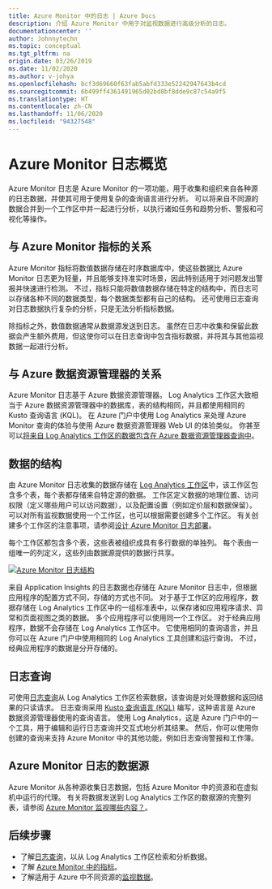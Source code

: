 ```yaml
---
title: Azure Monitor 中的日志 | Azure Docs
description: 介绍 Azure Monitor 中用于对监视数据进行高级分析的日志。
documentationcenter: ''
author: Johnnytechn
ms.topic: conceptual
ms.tgt_pltfrm: na
origin.date: 03/26/2019
ms.date: 11/02/2020
ms.author: v-johya
ms.openlocfilehash: bcf3d69660f63fab5abfd333e52242947643b4cd
ms.sourcegitcommit: 6b499ff4361491965d02bd8bf8dde9c87c54a9f5
ms.translationtype: HT
ms.contentlocale: zh-CN
ms.lasthandoff: 11/06/2020
ms.locfileid: "94327548"
---
```

# <a name="azure-monitor-logs-overview"></a>Azure Monitor 日志概览
Azure Monitor 日志是 Azure Monitor 的一项功能，用于收集和组织来自各种源的日志数据，并使其可用于使用复杂的查询语言进行分析。 可以将来自不同源的数据合并到一个工作区中并一起进行分析，以执行诸如任务和趋势分析、警报和可视化等操作。

## <a name="relationship-to-azure-monitor-metrics"></a>与 Azure Monitor 指标的关系
Azure Monitor 指标将数值数据存储在时序数据库中，使这些数据比 Azure Monitor 日志更为轻量，并且能够支持准实时场景，因此特别适用于对问题发出警报并快速进行检测。 不过，指标只能将数值数据存储在特定的结构中，而日志可以存储各种不同的数据类型，每个数据类型都有自己的结构。 还可使用日志查询对日志数据执行复杂的分析，只是无法分析指标数据。

除指标之外，数值数据通常从数据源发送到日志。 虽然在日志中收集和保留此数据会产生额外费用，但这使你可以在日志查询中包含指标数据，并将其与其他监视数据一起进行分析。

## <a name="relationship-to-azure-data-explorer"></a>与 Azure 数据资源管理器的关系
Azure Monitor 日志基于 Azure 数据资源管理器。 Log Analytics 工作区大致相当于 Azure 数据资源管理器中的数据库，表的结构相同，并且都使用相同的 Kusto 查询语言 (KQL)。 在 Azure 门户中使用 Log Analytics 来处理 Azure Monitor 查询的体验与使用 Azure 数据资源管理器 Web UI 的体验类似。 你甚至可以[将来自 Log Analytics 工作区的数据包含在 Azure 数据资源管理器查询中](/data-explorer/query-monitor-data)。 


## <a name="structure-of-data"></a>数据的结构
由 Azure Monitor 日志收集的数据存储在 [Log Analytics 工作区](./design-logs-deployment.md)中，该工作区包含多个表，每个表都存储来自特定源的数据。 工作区定义数据的地理位置、访问权限（定义哪些用户可以访问数据），以及配置设置（例如定价层和数据保留）。 可以对所有监视数据使用一个工作区，也可以根据需要创建多个工作区。 有关创建多个工作区的注意事项，请参阅[设计 Azure Monitor 日志部署](design-logs-deployment.md)。

每个工作区都包含多个表，这些表被组织成具有多行数据的单独列。 每个表由一组唯一的列定义，这些列由数据源提供的数据行共享。 

[![Azure Monitor 日志结构](./media/data-platform-logs/logs-structure.png)](./media/data-platform-logs/logs-structure.png#lightbox)


来自 Application Insights 的日志数据也存储在 Azure Monitor 日志中，但根据应用程序的配置方式不同，存储的方式也不同。 对于基于工作区的应用程序，数据存储在 Log Analytics 工作区中的一组标准表中，以保存诸如应用程序请求、异常和页面视图之类的数据。 多个应用程序可以使用同一个工作区。 对于经典应用程序，数据不会存储在 Log Analytics 工作区中。 它使用相同的查询语言，并且你可以在 Azure 门户中使用相同的 Log Analytics 工具创建和运行查询。 不过，经典应用程序的数据是分开存储的。 
<!--Not available in MC: workspace-based -->
## <a name="log-queries"></a>日志查询
可使用[日志查询](../log-query/log-query-overview.md)从 Log Analytics 工作区检索数据，该查询是对处理数据和返回结果的只读请求。 日志查询采用 [Kusto 查询语言 (KQL)](/data-explorer/kusto/query/) 编写，这种语言是 Azure 数据资源管理器使用的查询语言。 使用 Log Analytics，这是 Azure 门户中的一个工具，用于编辑和运行日志查询并交互式地分析其结果。 然后，你可以使用你创建的查询来支持 Azure Monitor 中的其他功能，例如日志查询警报和工作簿。


## <a name="sources-of-data-for-azure-monitor-logs"></a>Azure Monitor 日志的数据源
Azure Monitor 从各种源收集日志数据，包括 Azure Monitor 中的资源和在虚拟机中运行的代理。 有关将数据发送到 Log Analytics 工作区的数据源的完整列表，请参阅 [Azure Monitor 监视哪些内容？](../monitor-reference.md)。



## <a name="next-steps"></a>后续步骤

- 了解[日志查询](../log-query/log-query-overview.md)，以从 Log Analytics 工作区检索和分析数据。
- 了解 [Azure Monitor 中的指标](data-platform-metrics.md)。
- 了解适用于 Azure 中不同资源的[监视数据](data-sources.md)。



